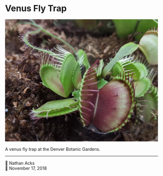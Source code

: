 # Venus Fly Trap

![The open “mouth” of a venus fly trap](assets/2018-11-17-venus-fly-trap.webp)

A venus fly trap at the Denver Botanic Gardens.

- - - -

<span aria-hidden="true">👤</span> Nathan Acks  
<span aria-hidden="true">📅</span> November 17, 2018
